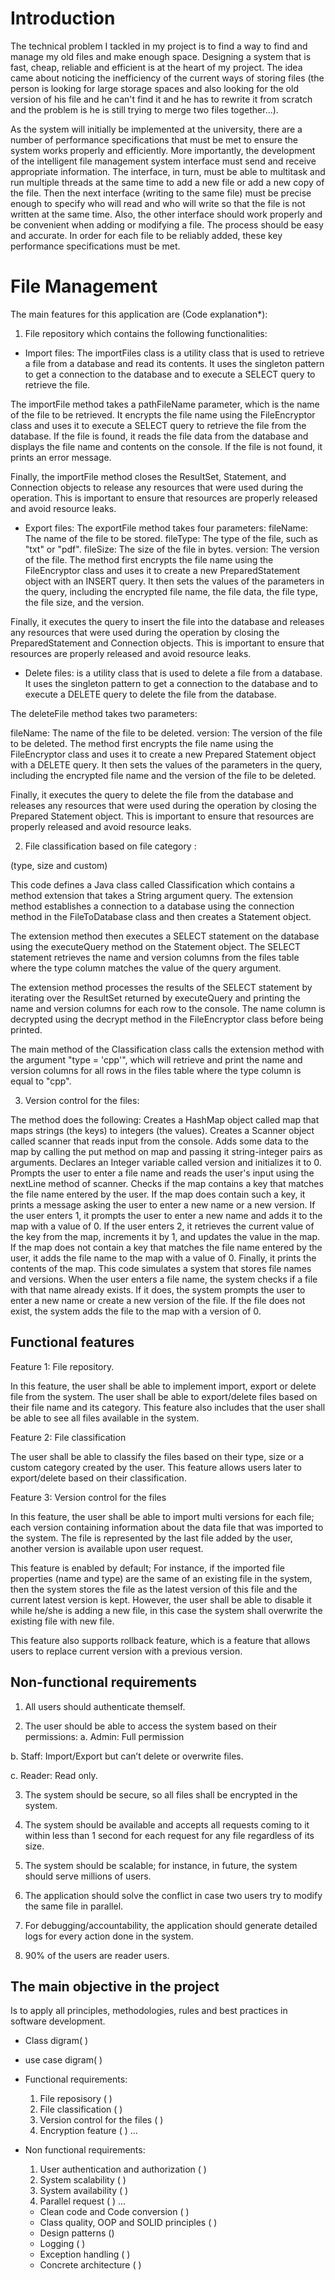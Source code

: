 # Introduction
The technical problem I tackled in my project is to find a way to find
and manage my old files and make enough space. Designing a system
that is fast, cheap, reliable and efficient is at the heart of my project.
The idea came about noticing the inefficiency of the current ways of
storing files (the person is looking for large storage spaces and also
looking for the old version of his file and he can't find it and he has to
rewrite it from scratch and the problem is he is still trying to merge
two files together...).

As the system will initially be implemented at the university, there
are a number of performance specifications that must be met to ensure
the system works properly and efficiently. More importantly, the
development of the intelligent file management system interface must
send and receive appropriate information. The interface, in turn, must
be able to multitask and run multiple threads at the same time to add a
new file or add a new copy of the file. Then the next interface (writing
to the same file) must be precise enough to specify who will read and
who will write so that the file is not written at the same time. Also, the
other interface should work properly and be convenient when adding
or modifying a file. The process should be easy and accurate. In order
for each file to be reliably added, these key performance
specifications must be met.

# File Management 

The main features for this application are (Code explanation*): 
1. File repository which contains the following functionalities:
- Import files: 
The importFiles class is a utility class that is used to retrieve a file from a database and read its contents. It uses the singleton pattern to get a connection to the database and to execute a SELECT query to retrieve the file.

The importFile method takes a pathFileName parameter, which is the name of the file to be retrieved. It encrypts the file name using the FileEncryptor class and uses it to execute a SELECT query to retrieve the file from the database. If the file is found, it reads the file data from the database and displays the file name and contents on the console. If the file is not found, it prints an error message.

Finally, the importFile method closes the ResultSet, Statement, and Connection objects to release any resources that were used during the operation. This is important to ensure that resources are properly released and avoid resource leaks.


- Export files:
The exportFile method takes four parameters:
fileName: The name of the file to be stored.
fileType: The type of the file, such as "txt" or "pdf".
fileSize: The size of the file in bytes.
version: The version of the file.
The method first encrypts the file name using the FileEncryptor class and uses it to create a new PreparedStatement object with an INSERT query. It then sets the values of the parameters in the query, including the encrypted file name, the file data, the file type, the file size, and the version.

Finally, it executes the query to insert the file into the database and releases any resources that were used during the operation by closing the PreparedStatement and Connection objects. This is important to ensure that resources are properly released and avoid resource leaks.



- Delete files:
is a utility class that is used to delete a file from a database. It uses the singleton pattern to get a connection to the database and to execute a DELETE query to delete the file from the database.

The deleteFile method takes two parameters:

fileName: The name of the file to be deleted.
version: The version of the file to be deleted.
The method first encrypts the file name using the FileEncryptor class and uses it to create a new Prepared Statement object with a DELETE query. It then sets the values of the parameters in the query, including the encrypted file name and the version of the file to be deleted.

Finally, it executes the query to delete the file from the database and releases any resources that were used during the operation by closing the Prepared Statement object. This is important to ensure that resources are properly released and avoid resource leaks.

2. File classification based on file category :

(type, size and custom)

This code defines a Java class called Classification which contains a method extension that takes a String argument query. The extension method establishes a connection to a database using the connection method in the FileToDatabase class and then creates a Statement object.

The extension method then executes a SELECT statement on the database using the executeQuery method on the Statement object. The SELECT statement retrieves the name and version columns from the files table where the type column matches the value of the query argument.

The extension method processes the results of the SELECT statement by iterating over the ResultSet returned by executeQuery and printing the name and version columns for each row to the console. The name column is decrypted using the decrypt method in the FileEncryptor class before being printed.

The main method of the Classification class calls the extension method with the argument "type = 'cpp'", which will retrieve and print the name and version columns for all rows in the files table where the type column is equal to "cpp".


3. Version control for the files:




 The  method does the following:
Creates a HashMap object called map that maps strings (the keys) to integers (the values).
Creates a Scanner object called scanner that reads input from the console.
Adds some data to the map by calling the put method on map and passing it string-integer pairs as arguments.
Declares an Integer variable called version and initializes it to 0.
Prompts the user to enter a file name and reads the user's input using the nextLine method of scanner.
Checks if the map contains a key that matches the file name entered by the user. If the map does contain such a key, it prints a message asking the user to enter a new name or a new version. If the user enters 1, it prompts the user to enter a new name and adds it to the map with a value of 0. If the user enters 2, it retrieves the current value of the key from the map, increments it by 1, and updates the value in the map. If the map does not contain a key that matches the file name entered by the user, it adds the file name to the map with a value of 0.
Finally, it prints the contents of the map.
This code simulates a system that stores file names and versions. When the user enters a file name, the system checks if a file with that name already exists. If it does, the system prompts the user to enter a new name or create a new version of the file. If the file does not exist, the system adds the file to the map with a version of 0.


## Functional features

Feature 1: File repository.

In this feature, the user shall be able to implement import, export or delete file from the
system. The user shall be able to export/delete files based on their file name and its
category. This feature also includes that the user shall be able to see all files available
in the system.

Feature 2: File classification

The user shall be able to classify the files based on their type, size or a custom category
created by the user.
This feature allows users later to export/delete based on their classification.

Feature 3: Version control for the files

In this feature, the user shall be able to import multi versions for each file; each version
containing information about the data file that was imported to the system. The file is
represented by the last file added by the user, another version is available upon user
request.

This feature is enabled by default; For instance, if the imported file properties (name
and type) are the same of an existing file in the system, then the system stores the file
as the latest version of this file and the current latest version is kept. However, the user
shall be able to disable it while he/she is adding a new file, in this case the system shall
overwrite the existing file with new file.

This feature also supports rollback feature, which is a feature that allows users to
replace current version with a previous version.
## Non-functional requirements

1. All users should authenticate themself.

2. The user should be able to access the system based on their permissions:
a. Admin: Full permission

b. Staff: Import/Export but can’t delete or overwrite files.

c. Reader: Read only.

3. The system should be secure, so all files shall be encrypted in the system.

4. The system should be available and accepts all requests coming to it within less than 1 second for each request for any file regardless of its size.

5. The system should be scalable; for instance, in future, the system should serve millions of users.

6. The application should solve the conflict in case two users try to modify the same file in parallel.

7. For debugging/accountability, the application should generate detailed logs for every action done in the system.

8. 90% of the users are reader users.

## The main objective in the project 
Is to apply all principles, methodologies, rules
and best practices in software development.
- Class digram( )
- use case digram( )

- Functional requirements:
    1. File reposisory (  )
    2. File classification (  )
    3. Version control for the files (  )
    4. Encryption feature (  )
    ...
- Non functional requirements:
  1. User authentication and authorization (  )
  2. System scalability (  )
  3. System availability (  )
  4. Parallel request (  )
  ...
  
  - Clean code and Code conversion ( )
  - Class quality, OOP and SOLID principles ( )
  - Design patterns ()
  - Logging ( )
  - Exception handling ( )
  - Concrete architecture ( )

